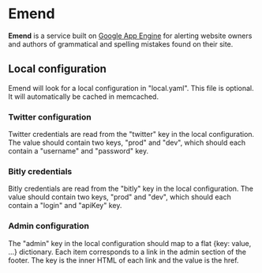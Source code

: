 # Emend

**Emend** is a service built on [Google App Engine][] for alerting website owners and authors of grammatical and spelling mistakes found on their site.

[Google App Engine]: http://code.google.com/appengine/

## Local configuration

Emend will look for a local configuration in "local.yaml". This file is
optional. It will automatically be cached in memcached.

### Twitter configuration

Twitter credentials are read from the "twitter" key in the local
configuration. The value should contain two keys, "prod" and "dev", which
should each contain a "username" and "password" key.

### Bitly credentials

Bitly credentials are read from the "bitly" key in the local configuration.
The value should contain two keys, "prod" and "dev", which should each contain
a "login" and "apiKey" key.

### Admin configuration

The "admin" key in the local configuration should map to a flat {key: value,
...} dictionary. Each item corresponds to a link in the admin section of the
footer. The key is the inner HTML of each link and the value is the href.
